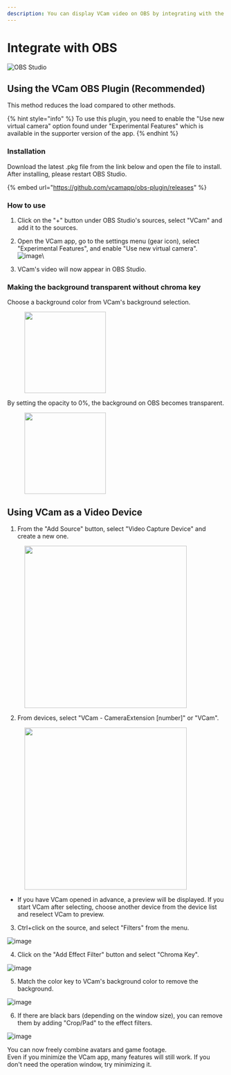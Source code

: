 ```yaml
---
description: You can display VCam video on OBS by integrating with the Mac version of OBS.
---
```


# Integrate with OBS

![OBS Studio](https://github.com/vcamapp/docs/assets/8188636/d76b22c8-84de-4b10-af07-cc757519b1cf)

## Using the VCam OBS Plugin (Recommended)

This method reduces the load compared to other methods.

{% hint style="info" %}
To use this plugin, you need to enable the "Use new virtual camera" option found under "Experimental Features" which is available in the supporter version of the app.
{% endhint %}

### Installation

Download the latest .pkg file from the link below and open the file to install.\
After installing, please restart OBS Studio.

{% embed url="https://github.com/vcamapp/obs-plugin/releases" %}

### How to use

1. Click on the "+" button under OBS Studio's sources, select "VCam" and add it to the sources.
2. Open the VCam app, go to the settings menu (gear icon), select "Experimental Features", and enable "Use new virtual camera".\
   ![image](https://github.com/vcamapp/docs/assets/8188636/6f52a888-084a-4be2-867a-f7fcc67a1f75)\

3. VCam's video will now appear in OBS Studio.

### Making the background transparent without chroma key

Choose a background color from VCam's background selection.

<figure><img src="https://github.com/vcamapp/docs/assets/8188636/924e0d7a-adea-4e94-9205-8e0967d93d7f" alt="" width="188"><figcaption></figcaption></figure>

By setting the opacity to 0%, the background on OBS becomes transparent.

<figure><img src="https://github.com/vcamapp/docs/assets/8188636/6de53ef1-68d6-4029-98ac-6601fbf7508b" alt="" width="188"><figcaption></figcaption></figure>

## Using VCam as a Video Device

1. From the "Add Source" button, select "Video Capture Device" and create a new one.

<figure><img src="https://user-images.githubusercontent.com/8188636/154320879-44aa4caa-bd56-4775-9529-d54b9afc3c0c.png" alt="" width="375"><figcaption></figcaption></figure>

2. From devices, select "VCam - CameraExtension \[number]" or "VCam".

<figure><img src="https://user-images.githubusercontent.com/8188636/154321293-4dff954a-b815-44b9-9d9e-d1ea65aea34d.png" alt="" width="375"><figcaption></figcaption></figure>

* If you have VCam opened in advance, a preview will be displayed. If you start VCam after selecting, choose another device from the device list and reselect VCam to preview.

3. Ctrl+click on the source, and select "Filters" from the menu.

![image](https://user-images.githubusercontent.com/8188636/154321674-cdf851d8-e375-4193-9481-f8f55ce91b64.png)

4. Click on the "Add Effect Filter" button and select "Chroma Key".

![image](https://user-images.githubusercontent.com/8188636/154321774-076ca337-bb98-4911-bb56-359b3c07ee54.png)

5. Match the color key to VCam's background color to remove the background.

![image](https://user-images.githubusercontent.com/8188636/154322044-acf1ea4a-37b7-4b88-ae27-bcaa61a405e8.png)

6. If there are black bars (depending on the window size), you can remove them by adding "Crop/Pad" to the effect filters.

![image](https://user-images.githubusercontent.com/8188636/154323204-aa42c68c-3749-49b5-9902-00c2346e953b.png)

You can now freely combine avatars and game footage.\
Even if you minimize the VCam app, many features will still work. If you don't need the operation window, try minimizing it.

